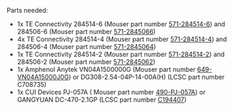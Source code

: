 
Parts needed:
- 1x TE Connectivity 284514-6 (Mouser part number [571-284514-6](https://www.mouser.com/ProductDetail/TE-Connectivity/284514-6?qs=woBvfblj%2Fzznhv%2FgDUWSVg%3D%3D)) and 284506-6 (Mouser part number [571-2845066](https://www.mouser.com/ProductDetail/TE-Connectivity/284506-6?qs=pW%2FyRk%2FT1EG3XMHezr6oJg%3D%3D))
- 4x TE Connectivity 284514-4 (Mouser part number [571-284514-4](https://www.mouser.com/ProductDetail/TE-Connectivity/284514-4?qs=woBvfblj%2Fzy48ih9AmO90g%3D%3D)) and 284506-4 (Mouser part number [571-2845064](https://www.mouser.com/ProductDetail/TE-Connectivity/284506-4?qs=pW%2FyRk%2FT1EFUJ80efaE%2FeA%3D%3D))
- 1x TE Connectivity 284514-2 (Mouser part number [571-284514-2](https://www.mouser.com/ProductDetail/TE-Connectivity/284514-2?qs=woBvfblj%2FzwP8grZOAh0Gg%3D%3D)) and 284506-2 (Mouser part number [571-2845062](https://www.mouser.com/ProductDetail/TE-Connectivity/284506-2?qs=pW%2FyRk%2FT1EEEaP6r3xD3uw%3D%3D))
- 1x Amphenol Anytek VN04A1500000G (Mouser part number [649-VN04A15000J0G](https://www.mouser.com/ProductDetail/Amphenol-Anytek/VN04A1500000G?qs=Mv7BduZupUg1gSttWAc7xA%3D%3D)) or DG308-2.54-04P-14-00A(H) (LCSC part number C708735)
- 1x CUI Devices PJ-057A ( Mouser part number [490-PJ-057A](https://www.mouser.com/ProductDetail/CUI-Devices/PJ-057A?qs=WyjlAZoYn5270VvC3w5ibg%3D%3D)) or GANGYUAN DC-470-2.1GP (LCSC part number [C194407](https://www.lcsc.com/product-detail/DC-Power-Connectors_GANGYUAN-DC-470-2-1GP_C194407.html))
